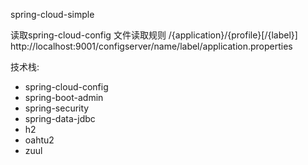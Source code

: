 spring-cloud-simple

读取spring-cloud-config 文件读取规则 /{application}/{profile}[/{label}]
http://localhost:9001/configserver/name/label/application.properties


技术栈:
+ spring-cloud-config
+ spring-boot-admin
+ spring-security 
+ spring-data-jdbc 
+ h2 
+ oahtu2 
+ zuul
